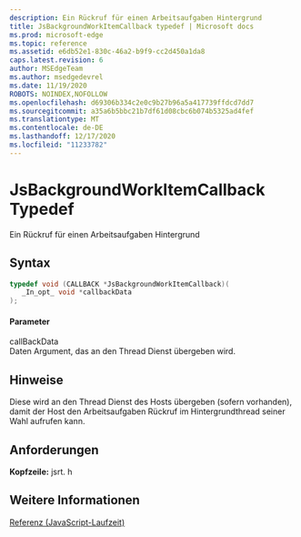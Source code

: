 ```yaml
---
description: Ein Rückruf für einen Arbeitsaufgaben Hintergrund
title: JsBackgroundWorkItemCallback typedef | Microsoft docs
ms.prod: microsoft-edge
ms.topic: reference
ms.assetid: e6db52e1-830c-46a2-b9f9-cc2d450a1da8
caps.latest.revision: 6
author: MSEdgeTeam
ms.author: msedgedevrel
ms.date: 11/19/2020
ROBOTS: NOINDEX,NOFOLLOW
ms.openlocfilehash: d69306b334c2e0c9b27b96a5a417739ffdcd7dd7
ms.sourcegitcommit: a35a6b5bbc21b7df61d08cbc6b074b5325ad4fef
ms.translationtype: MT
ms.contentlocale: de-DE
ms.lasthandoff: 12/17/2020
ms.locfileid: "11233782"
---
```

# JsBackgroundWorkItemCallback Typedef

Ein Rückruf für einen Arbeitsaufgaben Hintergrund  
  
## Syntax  
  
```cpp  
typedef void (CALLBACK *JsBackgroundWorkItemCallback)(  
   _In_opt_ void *callbackData  
);  
```  
  
#### Parameter  
 callBackData  
 Daten Argument, das an den Thread Dienst übergeben wird.  
  
## Hinweise  
 Diese wird an den Thread Dienst des Hosts übergeben (sofern vorhanden), damit der Host den Arbeitsaufgaben Rückruf im Hintergrundthread seiner Wahl aufrufen kann.  
  
## Anforderungen  
 **Kopfzeile:** jsrt. h  
  
## Weitere Informationen  
 [Referenz (JavaScript-Laufzeit)](../chakra-hosting/reference-javascript-runtime.md)
